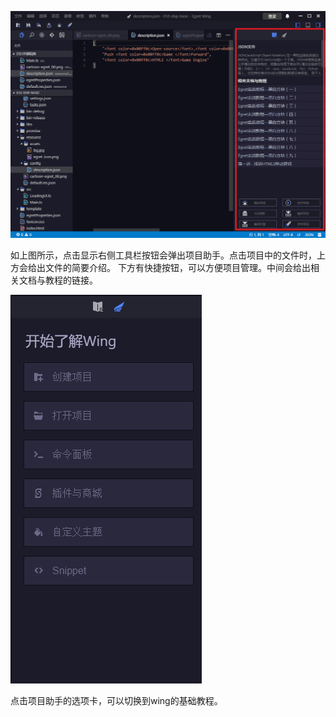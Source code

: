 
![image](1.png)

如上图所示，点击显示右侧工具栏按钮会弹出项目助手。点击项目中的文件时，上方会给出文件的简要介绍。
下方有快捷按钮，可以方便项目管理。中间会给出相关文档与教程的链接。

![image](2.png)

点击项目助手的选项卡，可以切换到wing的基础教程。
